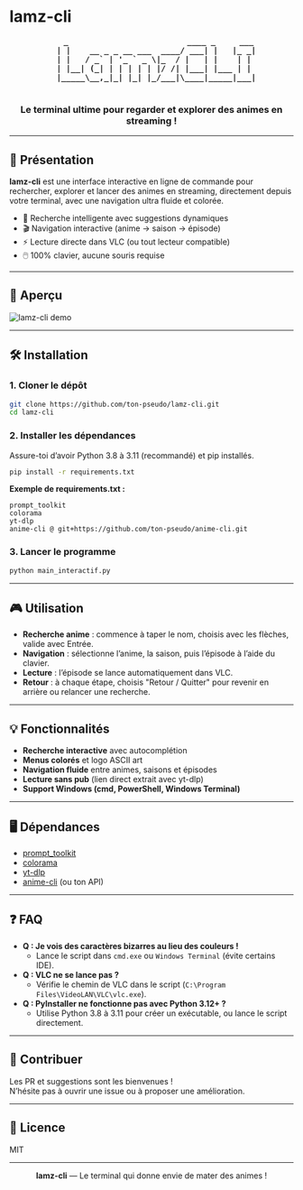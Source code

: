 # lamz-cli

<div align="center">
  <pre>
   <b> _                         ____ _     ___ 
  | |    __ _ _ __ ___  ____/ ___| |   |_ _|
  | |   / _` | '_ ` _ \|_  / |   | |    | | 
  | |__| (_| | | | | | |/ /| |___| |___ | | 
  |_____\__,_|_| |_| |_/___|\____|_____|___|</b>
  </pre>
  <h3>Le terminal ultime pour regarder et explorer des animes en streaming !</h3>
</div>

---

## 🚀 Présentation

**lamz-cli** est une interface interactive en ligne de commande pour rechercher, explorer et lancer des animes en streaming, directement depuis votre terminal, avec une navigation ultra fluide et colorée.

- 🔎 Recherche intelligente avec suggestions dynamiques
- 🎬 Navigation interactive (anime → saison → épisode)
- ⚡️ Lecture directe dans VLC (ou tout lecteur compatible)
- 🖱️ 100% clavier, aucune souris requise

---

## 📸 Aperçu

![lamz-cli demo](https://user-images.githubusercontent.com/0000000/lamz-cli-demo.gif) <!-- Ajoute un GIF ou une capture d'écran ici si tu veux -->

---

## 🛠️ Installation

### 1. **Cloner le dépôt**

```sh
git clone https://github.com/ton-pseudo/lamz-cli.git
cd lamz-cli
```

### 2. **Installer les dépendances**

Assure-toi d’avoir Python 3.8 à 3.11 (recommandé) et pip installés.

```sh
pip install -r requirements.txt
```

**Exemple de requirements.txt :**
```
prompt_toolkit
colorama
yt-dlp
anime-cli @ git+https://github.com/ton-pseudo/anime-cli.git
```

### 3. **Lancer le programme**

```sh
python main_interactif.py
```

---

## 🎮 Utilisation

- **Recherche anime** : commence à taper le nom, choisis avec les flèches, valide avec Entrée.
- **Navigation** : sélectionne l’anime, la saison, puis l’épisode à l’aide du clavier.
- **Lecture** : l’épisode se lance automatiquement dans VLC.
- **Retour** : à chaque étape, choisis "Retour / Quitter" pour revenir en arrière ou relancer une recherche.

---

## 💡 Fonctionnalités

- **Recherche interactive** avec autocomplétion
- **Menus colorés** et logo ASCII art
- **Navigation fluide** entre animes, saisons et épisodes
- **Lecture sans pub** (lien direct extrait avec yt-dlp)
- **Support Windows (cmd, PowerShell, Windows Terminal)**

---

## 🖥️ Dépendances

- [prompt_toolkit](https://github.com/prompt-toolkit/python-prompt-toolkit)
- [colorama](https://github.com/tartley/colorama)
- [yt-dlp](https://github.com/yt-dlp/yt-dlp)
- [anime-cli](https://github.com/ton-pseudo/anime-cli) (ou ton API)

---

## ❓ FAQ

- **Q : Je vois des caractères bizarres au lieu des couleurs !**
  - Lance le script dans `cmd.exe` ou `Windows Terminal` (évite certains IDE).
- **Q : VLC ne se lance pas ?**
  - Vérifie le chemin de VLC dans le script (`C:\Program Files\VideoLAN\VLC\vlc.exe`).
- **Q : PyInstaller ne fonctionne pas avec Python 3.12+ ?**
  - Utilise Python 3.8 à 3.11 pour créer un exécutable, ou lance le script directement.

---

## 🤝 Contribuer

Les PR et suggestions sont les bienvenues !  
N’hésite pas à ouvrir une issue ou à proposer une amélioration.

---

## 📝 Licence

MIT

---

<div align="center">
  <b>lamz-cli</b> — Le terminal qui donne envie de mater des animes !
</div>
